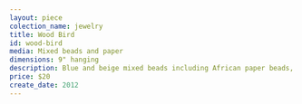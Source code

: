 ```yaml
---
layout: piece
colection_name: jewelry
title: Wood Bird
id: wood-bird
media: Mixed beads and paper
dimensions: 9" hanging
description: Blue and beige mixed beads including African paper beads, spacers, with brown white and black wooden bird and copper clasp.
price: $20
create_date: 2012
---
```

